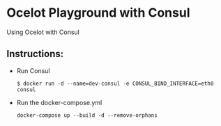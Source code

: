 # Ocelot Playground with Consul

Using Ocelot with Consul

## Instructions:

- Run Consul
  ```
  $ docker run -d --name=dev-consul -e CONSUL_BIND_INTERFACE=eth0 consul
  ```
- Run the docker-compose.yml
  ```
  docker-compose up --build -d --remove-orphans
  ```
